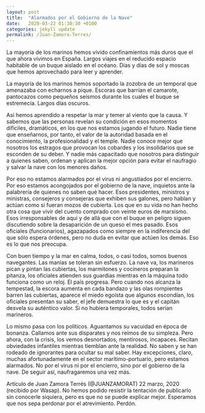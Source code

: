 ```yaml
---
layout: post
title:  "Alarmados por el Gobierno de la Nave"
date:   2020-03-22 01:30:30 +0100
categories: jekyll update
permalink: /Juan-Zamora-Terres/
---
```



La mayoría de los marinos hemos vivido confinamientos más duros que el que ahora vivimos en España. Largos viajes en el reducido espacio habitable de un buque aislado en el océano. Días y días de sol y moscas que hemos aprovechado para leer y aprender.

La mayoría de los marinos hemos soportado la zozobra de un temporal que amenazaba con echarnos a pique. Escoras que barrían el camarote, pantocazos como pequeños seísmos durante los cuales el buque se estremecía. Largos días oscuros.

Así hemos aprendido a respetar la mar y temer al viento que la causa. Y sabemos que las personas revelan su condición en esos momentos difíciles, dramáticos, en los que nos estamos jugando el futuro. Nadie tiene que enseñarnos, por tanto, el valor de la autoridad basada en el conocimiento, la profesionalidad y el temple. Nadie conoce mejor que nosotros los estragos que provocan los cobardes y los insolidarios que se esconden de su deber. Y nadie más capacitado que nosotros para distinguir a quienes saben, ordenan y aplican la mejor opción para evitar el naufragio y salvar la nave con los menores daños.

Por eso no estamos alarmados por el virus ni angustiados por el encierro. Por eso estamos acongojados por el gobierno de la nave, inquietos ante la palabrería de quienes no saben qué hacer. Esos presidentes, ministros y ministras, consejeros y consejeras que exhiben sus galones, pero hablan y actúan como si fueran mozos de cubierta. Los que en su vida no han hecho otra cosa que vivir del cuento comprado con veinte euros de marxismo. Esos irresponsables de aquí y de allá que con el buque en peligro siguen discutiendo sobre la desaparición de un queso el mes pasado. Esos oficiales (funcionarios), agazapados como siempre en la indiferencia del que sólo espera órdenes, pero no duda en evitar que actúen los demás. Eso es lo que nos preocupa.

Con buen tiempo y la mar en calma, todos, o casi todos, somos buenos navegantes. Las manías se toleran sin esfuerzo. La nave va, los marineros pican y pintan las cubiertas, los marmitones y cocineros preparan la pitanza, los oficiales atienden sus guardias mientras en la máquina todo funciona como un reloj. El país progresa. Pero cuando nos alcanza la tempestad, la escora aumenta en cada bandazo y las olas rompientes barren las cubiertas, aparece el miedo egoísta que algunos escondían, los oficiales presentan su saber, el jefe demuestra lo que es y el capitán desvela su auténtico valor. Si no hubiera temporales, todos serían marineros.

Lo mismo pasa con los políticos. Aguantamos su vacuidad en época de bonanza. Callamos ante sus disparates y nos reímos de su simpleza. Pero ahora, con la crisis, los vemos desnortados, mentirosos, incapaces. Recitan obviedades infantiles mientras tiemblan ante la realidad. No saben y se han rodeado de ignorantes para ocultar su mal saber. Hay excepciones, claro, muchas afortunadamente en el sector marítimo-portuario, pero estamos alarmados. No por el virus ni por el encierro, sino por el gobierno de la nave. De seguir así, naufragaremos una vez más.


Artículo de Juan Zamora Terrés (@JUANZAMORAT) 22 marzo, 2020 (recibido por Wasap). No hemos podido resistir la tentación de publicarlo sin conocerle siquiera, pero es que no se puede explicar mejor. Esperamos que nos sepa perdonar por el atrevimiento. Perdón.
